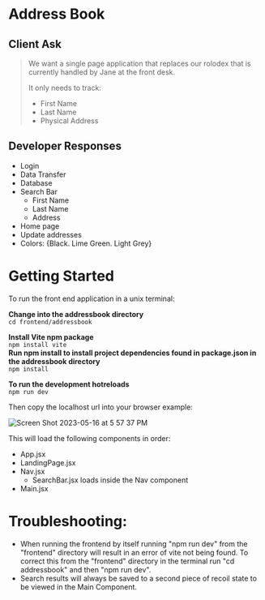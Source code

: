 # Address Book

## Client Ask

> We want a single page application that replaces our rolodex that is currently handled by Jane at the front desk. 
>
> It only needs to track:
>   - First Name
>   - Last Name
>   - Physical Address

## Developer Responses

- Login
- Data Transfer
- Database
- Search Bar 
  - First Name
  - Last Name
  - Address
- Home page
- Update addresses
- Colors: {Black. Lime Green. Light Grey}

# Getting Started #

To run the front end application in a unix terminal:  

**Change into the addressbook directory**  
```cd frontend/addressbook```  

**Install Vite npm package**  
```npm install vite```  
**Run npm install to install project dependencies found in package.json in the addressbook directory**  
```npm install```  

**To run the development hotreloads**  
```npm run dev```  

Then copy the localhost url into your browser
example:
<!-- <p><img src="./addressbook/src/styles/localhosturl.png" width="220" height="240" /></p> -->
![Screen Shot 2023-05-16 at 5 57 37 PM](https://github.com/JEub/dev-this-address-book/assets/106626020/53d27912-b60a-4ffb-9eec-24604d05371f)

This will load the following components in order:  
* App.jsx  
* LandingPage.jsx  
* Nav.jsx  
  * SearchBar.jsx loads inside the Nav component  
* Main.jsx

# Troubleshooting: #  
* When running the frontend by itself running "npm run dev" from the "frontend" directory will result in an error of vite not being found. To correct this from the "frontend" directory in the terminal run "cd addressbook" and then "npm run dev".  
* Search results will always be saved to a second piece of recoil state to be viewed in the Main Component.